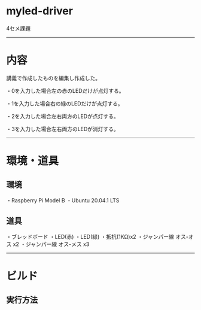 # myled-driver

4セメ課題

---

# 内容

講義で作成したものを編集し作成した。

・0を入力した場合左の赤のLEDだけが点灯する。

・1を入力した場合右の緑のLEDだけが点灯する。

・2を入力した場合左右両方のLEDが点灯する。

・3を入力した場合左右両方のLEDが消灯する。

---

# 環境・道具

## 環境
・Raspberry Pi Model B
・Ubuntu 20.04.1 LTS
## 道具
・ブレッドボード
・LED(赤)
・LED(緑)
・抵抗(1KΩ)x2
・ジャンパー線 オス-オス x2
・ジャンパー線 オス-メス x3

---

# ビルド

## 実行方法
